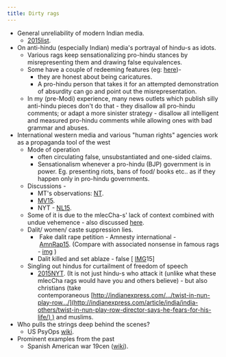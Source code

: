 ```yaml
---
title: Dirty rags
---
```

- General unreliability of modern Indian media.
    - [2015list](http://www.opindia.com/2015/10/top-lies-spread-by-indian-media-in-september-2015/?utm_content=buffer4f169&utm_medium=social&utm_source=facebook.com&utm_campaign=buffer).
- On anti-hindu (especially Indian) media's portrayal of hindu-s as idots.
    - Various rags keep sensationalizing pro-hindu stances by misrepresenting them and drawing false equivalences.
    - Some have a couple of redeeming features (eg: [here](https://www.facebook.com/vishvas.vasuki/posts/10152793456577989?notif_t=like))- 
        - they are honest about being caricatures.
        - A pro-hindu person that takes it for an attempted demonstration of absurdity can go and point out the misrepresentation.
    - In my (pre-Modi) experience, many news outlets which publish silly anti-hindu pieces don't do that - they disallow all pro-hindu comments; or adapt a more sinister strategy - disallow all intelligent and measured pro-hindu comments while allowing ones with bad grammar and abuses.
- International western media and various "human rights" agencies work as a propaganda tool of the west
    - Mode of operation
        - often circulating false, unsubstantiated and one-sided claims.
        - Sensationalism whenever a pro-hindu (BJP) government is in power. Eg. presenting riots, bans of food/ books etc.. as if they happen only in pro-hindu governments.
    - Discussions -
        - MT's observations: [NT](https://manasataramgini.wordpress.com/2014/10/25/a-geopolitical-segment-the-news-traders/).
        - [MV15](https://www.facebook.com/mani.varadarajan/posts/10153171497863097).
        - NYT - [NL15](http://www.newslaundry.com/2015/10/03/does-the-new-york-times-have-an-india-problem/).
    - Some of it is due to the mlecCha-s' lack of context combined with undue vehemence - also discussed [here](academia/charges.md).
    - Dalit/ women/ caste suppression lies.
        -  Fake dalit rape petition - Amnesty international - [AmnRap15](http://www.spiked-online.com/newsite/article/amnesty-fuelling-the-indian-rape-myth/17406#.VfMlFrMM_Bc.twitter). (Compare with associated nonsense in famous rags - [img](http://i.imgur.com/eMTDF5E.png) )
        - Dalit killed and set ablaze - false \[ [IMG](http://i.imgur.com/0Vz6rKX.jpg)15\]
    - Singling out hindus for curtailment of freedom of speech
        - [2015NYT](http://www.nytimes.com/2015/10/04/opinion/sunday/sonia-faleiro-india-free-speech-kalburgi-pansare-dabholkar.html?action=click&pgtype=Homepage&module=opinion-c-col-top-region&region=opinion-c-col-top-region&WT.nav=opinion-c-col-top-region). (It is not just hindu-s who attack it (unlike what these mlecCha rags would have you and others believe) - but also christians (take contemporaneous [http://indianexpress.com/.../twist-in-nun-play-row.../](http://indianexpress.com/article/india/india-others/twist-in-nun-play-row-director-says-he-fears-for-his-life/) ) and muslims.
- Who pulls the strings deep behind the scenes?
    - US PsyOps [wiki](https://en.wikipedia.org/wiki/Psychological_Operations_(United_States)).
- Prominent examples from the past
    - Spanish American war 19cen ([wiki](https://en.wikipedia.org/wiki/Propaganda_of_the_Spanish%E2%80%93American_War)).